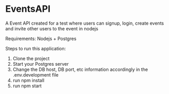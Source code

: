 # EventsAPI
A Event API created for a test where users can signup, login, create events and invite other users to the event in nodejs

Requirements: Nodejs + Postgres

Steps to run this application:
1. Clone the project
2. Start your Postgres server
3. Change the DB host, DB port, etc information accordingly in the .env.development file
4. run npm install
5. run npm start
